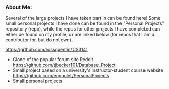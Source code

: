 ### About Me:

Several of the large projects I have taken part in can be found here! Some small personal projects I have done can be found 
in the "Personal Projects" repository (repo), while the repos for other projects I have completed can either be found on my profile, 
or are linked below (for repos that I am a contributor for, but do not own).

https://github.com/rossquentin/CS3141
- Clone of the popular forum site Reddit
https://github.com/tjbecker101/Database_Project
- Small project based on a university's instructor-student course website 
https://github.com/engoulet/PersonalProjects
- Small personal projects
